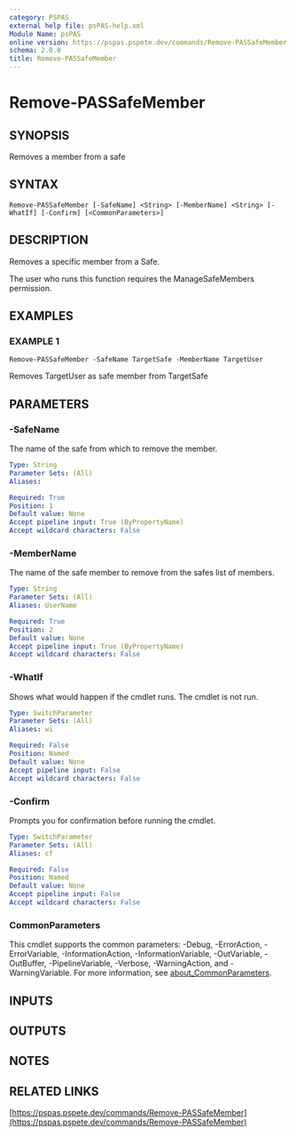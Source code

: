 ```yaml
---
category: PSPAS
external help file: psPAS-help.xml
Module Name: psPAS
online version: https://pspas.pspete.dev/commands/Remove-PASSafeMember
schema: 2.0.0
title: Remove-PASSafeMember
---
```


# Remove-PASSafeMember

## SYNOPSIS
Removes a member from a safe

## SYNTAX

```
Remove-PASSafeMember [-SafeName] <String> [-MemberName] <String> [-WhatIf] [-Confirm] [<CommonParameters>]
```

## DESCRIPTION
Removes a specific member from a Safe.

The user who runs this function requires the ManageSafeMembers permission.

## EXAMPLES

### EXAMPLE 1
```
Remove-PASSafeMember -SafeName TargetSafe -MemberName TargetUser
```

Removes TargetUser as safe member from TargetSafe

## PARAMETERS

### -SafeName
The name of the safe from which to remove the member.

```yaml
Type: String
Parameter Sets: (All)
Aliases:

Required: True
Position: 1
Default value: None
Accept pipeline input: True (ByPropertyName)
Accept wildcard characters: False
```

### -MemberName
The name of the safe member to remove from the safes list of members.

```yaml
Type: String
Parameter Sets: (All)
Aliases: UserName

Required: True
Position: 2
Default value: None
Accept pipeline input: True (ByPropertyName)
Accept wildcard characters: False
```

### -WhatIf
Shows what would happen if the cmdlet runs.
The cmdlet is not run.

```yaml
Type: SwitchParameter
Parameter Sets: (All)
Aliases: wi

Required: False
Position: Named
Default value: None
Accept pipeline input: False
Accept wildcard characters: False
```

### -Confirm
Prompts you for confirmation before running the cmdlet.

```yaml
Type: SwitchParameter
Parameter Sets: (All)
Aliases: cf

Required: False
Position: Named
Default value: None
Accept pipeline input: False
Accept wildcard characters: False
```

### CommonParameters
This cmdlet supports the common parameters: -Debug, -ErrorAction, -ErrorVariable, -InformationAction, -InformationVariable, -OutVariable, -OutBuffer, -PipelineVariable, -Verbose, -WarningAction, and -WarningVariable. For more information, see [about_CommonParameters](http://go.microsoft.com/fwlink/?LinkID=113216).

## INPUTS

## OUTPUTS

## NOTES

## RELATED LINKS

[https://pspas.pspete.dev/commands/Remove-PASSafeMember](https://pspas.pspete.dev/commands/Remove-PASSafeMember)

